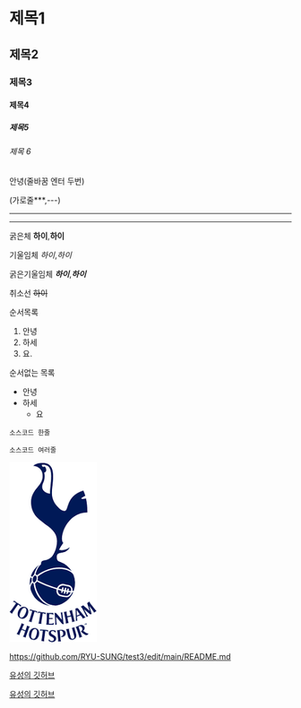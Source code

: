 # 제목1
## 제목2
### 제목3
#### 제목4
##### 제목5
###### 제목 6

안녕(줄바꿈 엔터 두번)

(가로줄***,---)
***
---

굵은체 **하이**,__하이__

기울임체 *하이*,_하이_

굵은기울임체 ***하이***,___하이___

취소선 ~~하이~~

순서목록
1. 안녕
2. 하세
3. 요. 

순서없는 목록
* 안녕
* 하세
  * 요

`소스코드 한줄`

```
소스코드 여러줄
```

![프로필 이미지](./pic.png)

<https://github.com/RYU-SUNG/test3/edit/main/README.md>

[유성의 깃허브](https://github.com/RYU-SUNG/test3/edit/main/README.md)

[유성의 깃허브](https://github.com/RYU-SUNG/test3/edit/main/README.md,"부가설명")
